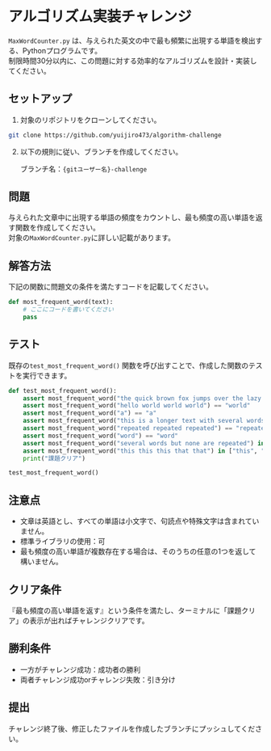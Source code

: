 # アルゴリズム実装チャレンジ

`MaxWordCounter.py` は、与えられた英文の中で最も頻繁に出現する単語を検出する、Pythonプログラムです。<br>
制限時間30分以内に、この問題に対する効率的なアルゴリズムを設計・実装してください。

## セットアップ

1. 対象のリポジトリをクローンしてください。

```bash
git clone https://github.com/yuijiro473/algorithm-challenge 
```

2. 以下の規則に従い、ブランチを作成してください。

   ブランチ名：`{gitユーザー名}-challenge`

## 問題

与えられた文章中に出現する単語の頻度をカウントし、最も頻度の高い単語を返す関数を作成してください。<br>
対象の`MaxWordCounter.py`に詳しい記載があります。<br>

## 解答方法
下記の関数に問題文の条件を満たすコードを記載してください。

```python
def most_frequent_word(text):
    # ここにコードを書いてください
    pass
```

## テスト

既存の`test_most_frequent_word()` 関数を呼び出すことで、作成した関数のテストを実行できます。

```python
def test_most_frequent_word():
    assert most_frequent_word("the quick brown fox jumps over the lazy dog") == "the"
    assert most_frequent_word("hello world world world") == "world"
    assert most_frequent_word("a") == "a"
    assert most_frequent_word("this is a longer text with several words but only one word is repeated repeated") == "repeated"
    assert most_frequent_word("repeated repeated repeated") == "repeated"
    assert most_frequent_word("word") == "word"
    assert most_frequent_word("several words but none are repeated") in ["several", "words", "but", "none", "are", "repeated"]
    assert most_frequent_word("this this this that that") in ["this", "that"]
    print("課題クリア")

test_most_frequent_word()
```

## 注意点

- 文章は英語とし、すべての単語は小文字で、句読点や特殊文字は含まれていません。
- 標準ライブラリの使用：可
- 最も頻度の高い単語が複数存在する場合は、そのうちの任意の1つを返して構いません。

## クリア条件

『最も頻度の高い単語を返す』という条件を満たし、ターミナルに「課題クリア」の表示が出ればチャレンジクリアです。

## 勝利条件

- 一方がチャレンジ成功：成功者の勝利
- 両者チャレンジ成功orチャレンジ失敗：引き分け

## 提出
チャレンジ終了後、修正したファイルを作成したブランチにプッシュしてください。
